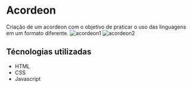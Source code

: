 # Acordeon 
Criação de um acordeon com o objetivo de praticar o uso das linguagens em um formato diferente.
![acordeon1](https://github.com/fernandohsf/Acordeon/assets/17659168/3777ea3b-d71d-4ea9-af87-55e3218c48ce)
![acordeon2](https://github.com/fernandohsf/Acordeon/assets/17659168/4628a563-6f36-4172-8976-49a665164478)
## Técnologias utilizadas
  - HTML
  - CSS
  - Javascript

